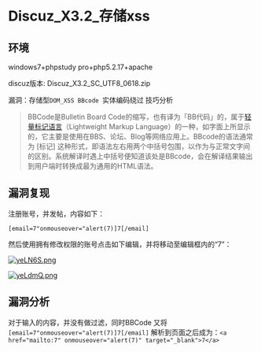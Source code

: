 # Discuz_X3.2_存储xss



## 环境

windows7+phpstudy pro+php5.2.17+apache

discuz版本:  Discuz_X3.2_SC_UTF8_0618.zip

漏洞：存储型`DOM_XSS BBcode `实体编码绕过 技巧分析



> BBCode是Bulletin Board Code的缩写，也有译为「BB代码」的，属于[轻量标记语言](https://baike.baidu.com/item/轻量标记语言/15575783)（Lightweight Markup Language）的一种，如字面上所显示的，它主要是使用在BBS、论坛、Blog等网络应用上。BBcode的语法通常为 [标记] 这种形式，即语法左右用两个中括号包围，以作为与正常文字间的区别。系统解译时遇上中括号便知道该处是BBcode，会在解译结果输出到用户端时转换成最为通用的HTML语法。



## 漏洞复现



注册账号，并发帖，内容如下：

`[email=7"onmouseover="alert(7)]7[/email] `

 然后使用拥有修改权限的账号点击如下编辑，并将移动至编辑框内的“7”：

[![yeLN6S.png](https://s3.ax1x.com/2021/02/01/yeLN6S.png)](https://imgchr.com/i/yeLN6S)

[![yeLdmQ.png](https://s3.ax1x.com/2021/02/01/yeLdmQ.png)](https://imgchr.com/i/yeLdmQ)



## 漏洞分析

对于输入的内容，并没有做过滤，同时BBCode 又将`[email=7"onmouseover="alert(7)]7[/email]` 解析到页面之后成为：`<a href="mailto:7" onmouseover="alert(7)" target="_blank">7</a>`





